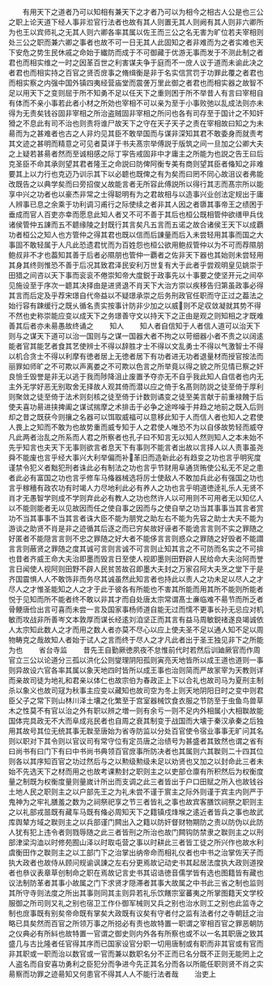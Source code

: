 <!-- { "loadSidebar": true } -->
　　有用天下之道者乃可以知相有兼天下之才者乃可以为相今之相古人公是也三公之职上论天道下经人事非涖官行法者也故有其人则置无其人则阙有其人则非六卿所为也王以宾师礼之无其人则六卿各率其属以佐王而三公之名无害为旷位若夫宰相则处三公之职而兼六卿之事者也故不可一日无其人此固知之者非难而为之者实难也天下安危之势生民休戚之命始于纎防而成于不可御藏于优游无事而发于不测此制之者君也而相实维之一时之因革百世之利害谋夫争于庭而不一庻人议于道而未谕此决之者君也而相实持之百官之贤否庻事之脩缉衡是非于名实信赏罚于功罪此覆之者君也而相实察之内强中国外镇四夷经营庙堂而震詟万里此御之者君也而相实器之故智不足以用天下之变则屈于所不知勇不足以任天下之重则困于所不举昔人有言曰宰相自有体而不亲小事若此者小材之所効也宰相不可以亲为至于小事败弛以乱成法则亦未得为无责矣钱谷固非宰相之所治盗贼固非宰相之所问也各有司存至于国计之不知奸猾之不息此有司不治也则责将谁尸故天下之守在天子天子之责在宰相故曰知之为未昜而为之甚难者也古之人非灼见其臣不敢举国而与谋非深知其君不敢委身而就责考其文迹之甚明而精意之可见者莫详于书夫髙宗举傅説于版筑之间一旦加之公卿大夫之上疑若甚昜者然而至诚相感之际丁寜告戒固非中才庸主之所能为也説之告王曰后克圣臣不命其承则望其君者隆王之命説曰防俾阿衡专美有商则望其臣者偹知之非难要其上以力行也克迈乃训示其下以必聼也既俾之有为矣而曰罔不同心故沮议者弗能改既告之以典学矣而曰旁招俊乂故能言者无所容此傅説所以得行其志而髙宗所以能享中兴之功者也以豪杰非常之士得聪明有为之君故相与以造事兴业创法定规出于庸人辨事已息之余乘于功利调习甫行之际使续之者非其人因之者隳其事帝王之绩困于垂成而官人百吏亦幸而愿息此知人者又不可不善于其后也桓公既相管仲欲缮甲兵伐诸侯管仲五諌而五不聼缘陵之封既行其言矣凡五言而五诺之故合诸侯王天下以成覇功者桓公之知人也方管仲之得其君也既以信而后諌量而后入未尝轻用其事而国之大事固不敢轻属于人凡此恐遗君忧而为百姓怨也桓公欲用鲍叔管仲以为不可而荐隰朋鲍叔非不才也葢知其善于后者必隰朋也管仲一覇者之佐非天下器也其始则未尝轻用其身其终则惟恐不善于后况其致君泽民安利万世复有大于此者乎尝观明皇见姚崇于田猎之间咨以天下事而衮衮不倦崇知帝大度鋭于政事先以十事要之使坚开元之间卒见施设至于序次一聼其决择由是进贤退不肖天下大治方崇以疾移告归第虽政事必得其言而后定及乎荐宋璟自代帝益以不疑璟承崇之后务刑政官任职而守正过之葢法之始行容有踈缓行之既乆循名责实按事计防非少加之以威则不足収敛凝就其势不得不然也史称崇能应变以成天下之务璟善守文以持天下之正由是观之则知相之才既难善其后者亦未昜愚故终诵之
　　知人
　　知人者自信知于人者信人道可以治天下则与之谋天下道可以治一国则与之谋一国器大者不拘之以苛细器小者不责之以阔逺能者官其能艺者食其艺使辨士不得以辞胜才士不得以文乱勇士不得以气激智士不得以机合贪士不得以利摩有徳者居上无徳者居下有功者进无功者退量材而授官按法而丽罪如师旷之不可欺以声离娄之不可欺以色言之所举竟以得之貌之所见情已察之奸良憸壬毁誉是非无以逃于我而陟降沮止废置予夺亦无不自乎我此知人自信者也内无主外无学好恶无别取舍无择故人观其倚而潜以应之倚于名髙则防説之徒至倚于厚利则聚敛之徒至倚于法术则刻核之徒至倚于计数则谲变之徒至美言献于前重禄餽于后使夫喜功昜进挟捭阖之谋试揣摩之术排击于必争之途哗噪于并趋之地前之既入后则却之昔之既获今则攘之名器可以饵取威福可以意移此知于人而信人者也知人之君使人畏上之知而不敢为也故势重而威专知于人之君使人唯恐不为以自侈故势轻而威夺凡此两者治乱之所系而人君之所察者也孔子曰不知言无以知人然则知人之本未始不先乎知言也夫天下无事则欲言者息天下有事则不能言者出故以言择人以人责事虽尧舜不能废也言乎经大事兴大利举偏而补革旧而造新此必有趋变之功也言乎明宪度谨禁令犯义者黜犯刑者诛此必有制法之功也言乎节财用阜通货贿使公私无不足之患者此必有富国之功也言乎修车马偹器械选将厉士使敌人不敢加兵此必有强国之功也言乎稼穯有政农功有时竭人力尽地利此必有养人之功也言乎明道徳逹礼乐人无贤不肖才无愚智学则成不学则弃此必有教人之功也然许人以可用则不可用者无以知亿人以不能则能者无以见故因而任之使自事之因而与之使自举之功当其事事当其言者赏功不当其事事不当其言者诛大臣不能为朋党之助左右不能为先容之助士大夫不能为游谈之助贤不肖是非之迹循其后逐之而已穷矣故好诬者不能诡言言则不实之罪随之好匿者不能隠言言则不忠之罪随之好大者不能侈言言则惑众之罪随之好毁者不能譛言言则蔽贤之罪随之度其诚可言则言诚不可言则止知其言之不可防而名实之不可揜也昔者齐威王命大夫治即墨而毁言日至使人视即墨则田野辟人民给命大夫治阿而誉言日闻使人视阿则田野不辟人民贫苦故召即墨大夫封之万家召阿大夫烹之堂下于是齐国震惧人人不敢饰非而务尽其诚虽然此知言者也持此以责人之功未足以尽人之才尽人之才惟圣能知之人之才于此于彼各有所能也不害其所能而用其所不能则所能者悦于见知而所不能者终不敢以非其才而自处唐太宗常谓髙士亷临难不昜节而所乏者骨鲠唐俭出言可喜而未尝一言及国家事杨师道自能无过而懦不更事长孙无忌应对机敏而攻战非所善岑文本敦厚而谋长经逺刘洎坚正而其言有益马周敏鋭禇遂良竭诚依人太宗知此数人之才而用之数人者亦莫不尽心以应上使夫圣不足以通人知不足以周物畴克之哉故知人者始于试人之言而终于尽人之才凡此者出于圣王独见非下之所能为也
　　省台寺监
　　昔先王自勤厥徳夙夜不怠惟前代时若然后训廸厥官而作周官立三公以论道分三孤以洪化公则燮理阴阳孤则寅亮天地皆所以成王道也道则一事则异故设六官各率其属以象天地四时皆所以成王事也治则简而严故冡宰为天教则详而亲故司徒为地礼和君亲以体仁也故宗伯为春政正上下以合礼也故司马为夏刑主制杀以象义也故司冦为秋事主应变以藏知也故司空为冬上则天地阴阳日时之变中则君臣父子之常下则山林川泽土壤之化繁至于宫室器械饮食衣服之节防至于虫鱼鸟兽草木之性莫不有官以治之外有职以辨之増一则有余亏一则不足内外相属小大相聫故能国体完具政无不大而阜成兆民者也自周之衰其制变于战国而大壊于秦汉承秦之后独用其故号其位无统其事无聫至唐始为省寺防监以分处百官使令宿业事事无旷问其名则以职对下其令则以官议司有常守位有定员唐之治绩号为甚盛者其致然也谓之省有曰尚书有曰门下有曰中书尚书典领百官庻事所防决者也其属则六其聫则二十四其位则各以其序知百官之功过然后与之以勲级勲级未足以劝贤也又加之以封命此三者未始不先选天下之材而用之也故考课勲封之职则主之以吏部仓廪有所积然后为权衡度量之制既为权衡度量则量嵗计所出而支调之此三者皆出于户口田赋之所入也故钱谷土地人民之职则主之以户部先王之为礼未尝不谨于賔主之际外则谨于宾主内则严于鬼神为之牢礼膳羞之数为之祠祭祀享之节三者皆礼之事也故宾客膳饮祠祭之职则主之以礼部戎噐既有藏车马既有偹必周知天下之籍镇戍烽堠之逺近者皆兵之事也故武库舆辇方域之聫则主之以兵部谨门闗出入之籍以防奸督财物期防之责以防伪以此防人犹有犯上违令者则戮辱随之此三者皆刑之所治也故门闗钩防禁隶之聫则主之以刑部津梁沟洫以时修苑囿山泽以时取屯营之事以时耕此三者皆工徒之所兴作也故水利虞衡田作之聫则主之以工部门下之治掌出纳帝命而相礼仪者也中书之治掌佐天子而执大政者也故侍从顾问规谕讽諌之左右分更焉故记动史书其起居法度执大政则道揆者也叅议表章草创制命之职在焉故记言史书其诏诰徳音儒学皆有选也图籍皆有藏也议法制防革者其事小故属之门下求贤才隠滞者其事大故属之中书此三省之制也监则其所守寺则法度之所出其事则同其主则异若礼乐饮饍宗室蕃夷之所掌图籍天文学校服御之所司则又礼之别也宿卫工作仆御军械则又兵之别也治水则工之别也此监寺之制也庻事既有别矣帝命既有掌矣大政既有议矣有守者付之监有法者付之寺朝廷之治略已具矣然而百官之所领万事之所搃必有责也故特置一职谓之宰相百官之罪恶朝防之仪典必有所紏也故特置一官谓之御史则内外各有所察也或不以一名其职唐之致其盛几与古比隆者任官得其序而已国家设官分职一切用唐制或有职而非其官或有官而非其职或一职而治以数官或一官而兼以数职名分不正而已名分既不正则无能罔上之人盗名而自安喜功勇利之臣犯分而争进今先正其名分而各以所能任职则贤不肖之实昜察而功罪之迹昜知又何患官不得其人人不能行法者哉
　　治吏上
